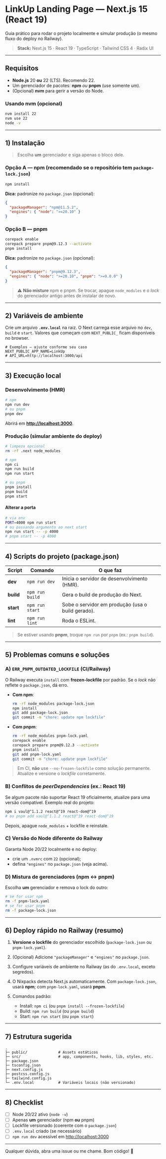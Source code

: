 # LinkUp Landing Page — Next.js 15 (React 19)

Guia prático para rodar o projeto localmente e simular produção (o mesmo fluxo do deploy no Railway).

> **Stack:** Next.js 15 · React 19 · TypeScript · Tailwind CSS 4 · Radix UI

---

## Requisitos

* **Node.js** 20 **ou** 22 (LTS). Recomendo 22.
* Um gerenciador de pacotes: **npm** *ou* **pnpm** (use somente um).
* (Opcional) **nvm** para gerir a versão do Node.

### Usando nvm (opcional)

```bash
nvm install 22
nvm use 22
node -v
```

---

## 1) Instalação

> Escolha **um** gerenciador e siga apenas o bloco dele.

### Opção A — **npm** (recomendado se o repositório tem `package-lock.json`)

```bash
npm install
```

**Dica:** padronize no `package.json` (opcional):

```json
{
  "packageManager": "npm@11.5.2",
  "engines": { "node": ">=20.10" }
}
```

### Opção B — **pnpm**

```bash
corepack enable
corepack prepare pnpm@9.12.3 --activate
pnpm install
```

**Dica:** padronize no `package.json` (opcional):

```json
{
  "packageManager": "pnpm@9.12.3",
  "engines": { "node": ">=20.10", "pnpm": ">=9.0.0" }
}
```

> ⚠️ **Não misture** npm e pnpm. Se trocar, apague `node_modules` e o *lock* do gerenciador antigo antes de instalar de novo.

---

## 2) Variáveis de ambiente

Crie um arquivo **`.env.local`** na raiz. O Next carrega esse arquivo no `dev`, `build` e `start`.
Valores que começam com `NEXT_PUBLIC_` ficam disponíveis no browser.

```dotenv
# Exemplos — ajuste conforme seu caso
NEXT_PUBLIC_APP_NAME=LinkUp
# API_URL=http://localhost:3000/api
```

---

## 3) Execução local

### Desenvolvimento (HMR)

```bash
# npm
npm run dev
# ou pnpm
pnpm dev
```

Abrirá em **[http://localhost:3000](http://localhost:3000)**.

### Produção (simular ambiente do deploy)

```bash
# limpeza opcional
rm -rf .next node_modules

# npm
npm ci
npm run build
npm run start

# ou pnpm
pnpm install
pnpm build
pnpm start
```

#### Alterar a porta

```bash
# via env
PORT=4000 npm run start
# ou passando argumento ao next start
npm run start -- -p 4000
# pnpm start -- -p 4000
```

---

## 4) Scripts do projeto (package.json)

| Script    | Comando         | O que faz                                         |
| --------- | --------------- | ------------------------------------------------- |
| **dev**   | `npm run dev`   | Inicia o servidor de desenvolvimento (HMR).       |
| **build** | `npm run build` | Gera o build de produção do Next.                 |
| **start** | `npm run start` | Sobe o servidor em produção (usa o build gerado). |
| **lint**  | `npm run lint`  | Roda o ESLint.                                    |

> Se estiver usando **pnpm**, troque `npm run` por `pnpm` (ex.: `pnpm build`).

---

## 5) Problemas comuns e soluções

### A) `ERR_PNPM_OUTDATED_LOCKFILE` (CI/Railway)

O Railway executa `install` com **frozen-lockfile** por padrão. Se o *lock* não reflete o `package.json`, dá erro.

* **Com npm**:

  ```bash
  rm -rf node_modules package-lock.json
  npm install
  git add package-lock.json
  git commit -m "chore: update npm lockfile"
  ```
* **Com pnpm**:

  ```bash
  rm -rf node_modules pnpm-lock.yaml
  corepack enable
  corepack prepare pnpm@9.12.3 --activate
  pnpm install
  git add pnpm-lock.yaml
  git commit -m "chore: update pnpm lockfile"
  ```

> Em CI, **não** use `--no-frozen-lockfile` como solução permanente. Atualize e versione o *lockfile* corretamente.

### B) Conflitos de *peerDependencies* (ex.: React 19)

Se algum pacote não suportar React 19 oficialmente, atualize para uma versão compatível. Exemplo real do projeto:

```bash
npm i vaul@^1.1.2 react@^19 react-dom@^19
# ou pnpm add vaul@^1.1.2 react@^19 react-dom@^19
```

Depois, apague `node_modules` + lockfile e reinstale.

### C) Versão do Node diferente do Railway

Garanta Node 20/22 localmente e no deploy:

* crie um `.nvmrc` com `22` (opcional);
* defina `"engines"` no `package.json` (veja acima).

### D) Mistura de gerenciadores (npm ↔ pnpm)

Escolha **um** gerenciador e remova o lock do outro:

```bash
# se for usar npm
rm -f pnpm-lock.yaml
# se for usar pnpm
rm -f package-lock.json
```

---

## 6) Deploy rápido no Railway (resumo)

1. **Versione o lockfile** do gerenciador escolhido (`package-lock.json` ou `pnpm-lock.yaml`).
2. (Opcional) Adicione `"packageManager"` e `"engines"` no `package.json`.
3. Configure variáveis de ambiente no Railway (as do `.env.local`, exceto segredos).
4. O Nixpacks detecta Next.js automaticamente. Com `package-lock.json`, usará **npm**; com `pnpm-lock.yaml`, usará **pnpm**.
5. Comandos padrão:

    * Install: `npm ci` (ou `pnpm install --frozen-lockfile`)
    * Build: `npm run build` (ou `pnpm build`)
    * Start: `npm run start` (ou `pnpm start`)

---

## 7) Estrutura sugerida

```
.
├─ public/              # Assets estáticos
├─ src/                 # app, components, hooks, lib, styles, etc.
├─ package.json
├─ tsconfig.json
├─ next.config.js
├─ postcss.config.js
├─ tailwind.config.js
└─ .env.local           # Variáveis locais (não versionado)
```

---

## 8) Checklist

* [ ] Node 20/22 ativo (`node -v`)
* [ ] Apenas **um** gerenciador (npm **ou** pnpm)
* [ ] Lockfile versionado (coerente com o `package.json`)
* [ ] `.env.local` criado (se necessário)
* [ ] `npm run dev` acessível em [http://localhost:3000](http://localhost:3000)

---

Qualquer dúvida, abra uma issue ou me chame. Bom código! 🚀
